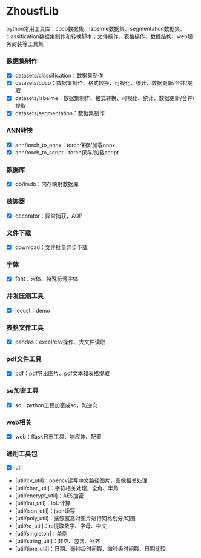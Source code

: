 # ZhousfLib

python常用工具库：coco数据集、labelme数据集、segmentation数据集、classification数据集制作和转换脚本；文件操作、表格操作、数据结构、web服务封装等工具集

### 数据集制作

* [X]  datasets/classification：数据集制作
* [X]  datasets/coco：数据集制作、格式转换、可视化、统计、数据更新/合并/提取
* [X]  datasets/labelme：数据集制作、格式转换、可视化、统计、数据更新/合并/提取
* [X]  datasets/segmentation：数据集制作

### ANN转换

* [X]  ann/torch_to_onnx：torch保存/加载onnx
* [X]  ann/torch_to_script：torch保存/加载script

### 数据库

* [X]  db/lmdb：内存映射数据库

### 装饰器

* [X]  decorator：异常捕获，AOP

### 文件下载

* [X]  download：文件批量异步下载

### 字体

* [X]  font：宋体、特殊符号字体

### 并发压测工具

* [X]  locust：demo

### 表格文件工具

* [X]  pandas：excel/csv操作、大文件读取

### pdf文件工具

* [X]  pdf：pdf导出图片、pdf文本和表格提取

### so加密工具

* [X]  so：python工程加密成so，防逆向

### web相关

* [X]  web：flask日志工具、响应体、配置

### 通用工具包

* [X]  util

* [util/cv_util]：opencv读写中文路径图片，图像相关处理
* [util/char_util]：字符相关处理，全角、半角
* [util/encrypt_util]：AES加密
* [util/iou_util]：IoU计算
* [util/json_util]：json读写
* [util/poly_util]：按照宽高对图片进行网格划分/切图
* [util/re_util]：re提取数字、字母、中文
* [util/singleton]：单例
* [util/string_util]：非空、包含、补齐
* [util/time_util]：日期、毫秒级时间戳、微秒级时间戳、日期比较
